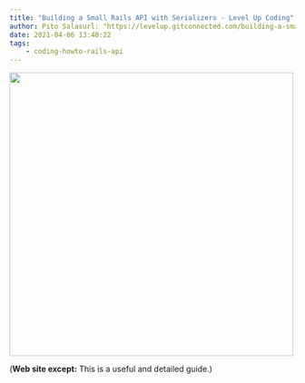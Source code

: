 ```yaml
---
title: "Building a Small Rails API with Serializers - Level Up Coding"
author: Pito Salasurl: "https://levelup.gitconnected.com/building-a-small-rails-api-with-serializers-32e3e69a078" cover: "https://miro.medium.com/max/1000/0*78Wut4nTELlloega" 
date: 2021-04-06 13:40:22
tags:
    - coding-howto-rails-api
---
```

<img src=https://miro.medium.com/max/1000/0*78Wut4nTELlloega width="500">



(**Web site except:** This is a useful and detailed guide.) 
